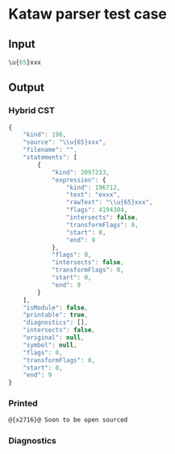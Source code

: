 # Kataw parser test case

## Input

`````js
\u{65}xxx
`````

## Output

### Hybrid CST


```javascript
{
    "kind": 196,
    "source": "\\u{65}xxx",
    "filename": "",
    "statements": [
        {
            "kind": 2097233,
            "expression": {
                "kind": 196712,
                "text": "exxx",
                "rawText": "\\u{65}xxx",
                "flags": 4194304,
                "intersects": false,
                "transformFlags": 0,
                "start": 0,
                "end": 9
            },
            "flags": 0,
            "intersects": false,
            "transformFlags": 0,
            "start": 0,
            "end": 9
        }
    ],
    "isModule": false,
    "printable": true,
    "diagnostics": [],
    "intersects": false,
    "original": null,
    "symbol": null,
    "flags": 0,
    "transformFlags": 0,
    "start": 0,
    "end": 9
}
```

  
### Printed


```javascript
@{x2716}@ Soon to be open sourced
```

  
### Diagnostics


```javascript

```

